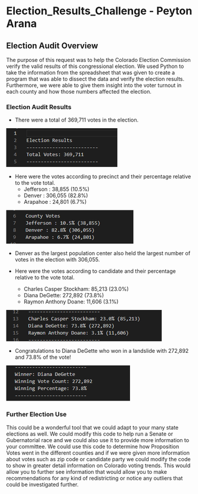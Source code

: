 # Election_Results_Challenge - Peyton Arana

## Election Audit Overview
The purpose of this request was to help the Colorado Election Commission verify the valid results of this congressional election. We used Python to take the information from the spreadsheet that was given to create a program that was able to dissect the data and verify the election results. Furthermore, we were able to give them insight into the voter turnout in each county and how those numbers affected the election.    

### Election Audit Results
* There were a total of 369,711 votes in the election.

![](https://github.com/pbarana89/Election_Results_Challenge/blob/main/Resources/Total_Votes.PNG)

* Here were the votes according to precinct and their percentage relative to the vote total.
   * Jefferson : 38,855 (10.5%)
   * Denver : 306,055 (82.8%)
   * Arapahoe : 24,801 (6.7%)

![](https://github.com/pbarana89/Election_Results_Challenge/blob/main/Resources/County_Votes.PNG)

* Denver as the largest population center also held the largest number of votes in the election with 306,055.

* Here were the votes according to candidate and their percentage relative to the vote total.
   * Charles Casper Stockham: 85,213 (23.0%)
   * Diana DeGette: 272,892 (73.8%)
   * Raymon Anthony Doane: 11,606 (3.1%)

![](https://github.com/pbarana89/Election_Results_Challenge/blob/main/Resources/Candidate_Results.PNG)

* Congratulations to Diana DeGette who won in a landslide with 272,892 and 73.8% of the vote!

![](https://github.com/pbarana89/Election_Results_Challenge/blob/main/Resources/Winning_Candidate.PNG)

### Further Election Use
This could be a wonderful tool that we could adapt to your many state elections as well. We could modify this code to help run a Senate or Gubernatorial race and we could also use it to provide more information to your committee. We could use this code to determine how Proposition Votes went in the different counties and if we were given more information about votes such as zip code or candidate party we could modify the code to show in greater detail information on Colorado voting trends. This would allow you to further see information that would allow you to make recommendations for any kind of redistricting or notice any outliers that could be investigated further.
